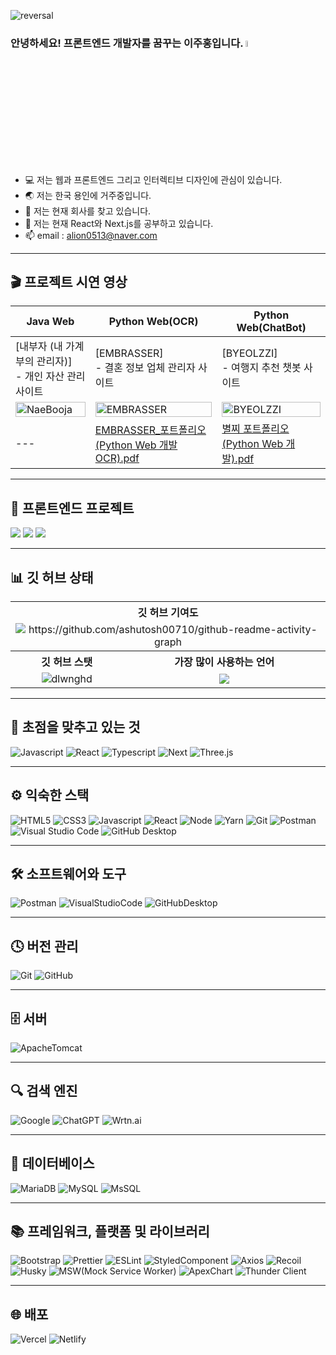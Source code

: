 ![reversal](https://capsule-render.vercel.app/api?type=wave&reversal=true&color=1A0F14&height=105&section=footer&text=%20"견뎌"&fontColor=f5ce00&fontSize=70&animation=twinkling)

### 안녕하세요! 프론트엔드 개발자를 꿈꾸는 이주홍입니다.  <a href="https://www.gautamkrishnar.com/"><img src="https://media.giphy.com/media/hvRJCLFzcasrR4ia7z/giphy.gif" width="5%"></a>

- 💻 저는 웹과 프론트엔드 그리고 인터렉티브 디자인에 관심이 있습니다.
- 🌏 저는 한국 용인에 거주중입니다.
- 🔭 저는 현재 회사를 찾고 있습니다.
- 🌱 저는 현재 React와 Next.js를 공부하고 있습니다.
- 📫 email : alion0513@naver.com

---

<h2> 🎬 프로젝트 시연 영상 </h2>

| Java Web | Python Web(OCR) | Python Web(ChatBot) |
| --- | --- | --- |
| [내부자 (내 가계부의 관리자)] <br>- 개인 자산 관리 사이트 | [EMBRASSER] <br>- 결혼 정보 업체 관리자 사이트 | [BYEOLZZI] <br>- 여행지 추천 챗봇 사이트 |
| [<img src="https://i.ytimg.com/vi/lbNyEYV8ICw/sddefault.jpg" alt="NaeBooja" width="100%">](https://www.youtube.com/watch?v=lbNyEYV8ICw) | [<img src="https://i.ytimg.com/vi/L-dOjge5jmQ/hqdefault.jpg" alt="EMBRASSER" width="100%">](https://www.youtube.com/watch?v=L-dOjge5jmQ&list=PLedGoSru794-sniV6--9gUIQuOz5EeKA9) | [<img src="https://i.ytimg.com/vi/-vqjrGk9fWk/hqdefault.jpg" alt="BYEOLZZI" width="100%">](https://www.youtube.com/watch?v=-vqjrGk9fWk&list=PLedGoSru7948D6s7qYmLzQT1uUJJTuKEA) |
| --- | [EMBRASSER_포트폴리오(Python Web 개발 OCR).pdf](https://github.com/dlwnghd/dlwnghd/files/11477338/EMBRASSER_.Python.Web.OCR.pdf) | [별찌 포트폴리오(Python Web 개발).pdf](https://github.com/dlwnghd/dlwnghd/files/11477355/Python.Web.pdf) |

---

<h2> 🎨 프론트엔드 프로젝트 </h2>

<p>
  <a href="https://github.com/FrontTeam2/React_FinalProject"><img src="https://img.shields.io/badge/Nego Market-A9BCF5?style=flat-square&logo=GitHub Sponsors&logoColor=white&link=https://github.com/FrontTeam2/React_FinalProject"/></a>
  <a href="https://github.com/dlwnghd/GitApi"><img src="https://img.shields.io/badge/Git Issue-9cf0e7?style=flat-square&logo=GitHub Sponsors&logoColor=white&link=https://github.com/dlwnghd/GitApi"/></a>
  <a href="https://github.com/FrontTeam2/React_SearchApi/tree/juhong"><img src="https://img.shields.io/badge/Search-ffbff0?style=flat-square&logo=GitHub Sponsors&logoColor=white&link=https://github.com/FrontTeam2/React_SearchApi/tree/juhong"/></a>
</p>

---

<h2>📊 깃 허브 상태 </h2>

<table style="text-align: center;" align="center" width="100%">
    <tr>
        <th colspan="2">깃 허브 기여도</th>
    </tr>
    <tr>
        <td colspan="2">
            <img src="https://github-readme-activity-graph.vercel.app/graph?username=dlwnghd&theme=nord" alt="https://github.com/ashutosh00710/github-readme-activity-graph">
        </td>
    </tr>
    <tr>
        <th>깃 허브 스탯</th>
        <th>가장 많이 사용하는 언어</th>
    </tr>
    <tr>
        <td>
            <img src="https://github-readme-stats.vercel.app/api?username=dlwnghd&show_icons=true&theme=gotham" alt="dlwnghd" colspan="1"/>
        </td>
        <td>
            <img src="https://github-readme-stats.vercel.app/api/top-langs/?username=dlwnghd&hide=java,html,tex&title_color=ffffff&text_color=c9cacc&icon_color=2bbc8a&bg_color=1d1f21&langs_count=4" colspan="1"/>
        </td>
    </tr>
</table>

---

<h2>🎯 초점을 맞추고 있는 것 </h2>

![Javascript](https://img.shields.io/badge/-JavaScript-%23F7DF1C?style=for-the-badge&logo=javascript&logoColor=000000&labelColor=%23F7DF1C&color=%23FFCE5A)
![React](https://img.shields.io/badge/React-20232a?style=for-the-badge&logo=React&logoColor=#5bccea)
![Typescript](https://img.shields.io/badge/Typescript-3178C6?style=for-the-badge&logo=Typescript&logoColor=white)
![Next](https://img.shields.io/badge/Next.js-black?style=for-the-badge&logo=next.js&logoColor=white)
![Three.js](https://img.shields.io/badge/Three.js-black?style=for-the-badge&logo=three.js&logoColor=white)

---

<h2> ⚙️ 익숙한 스택</h2>

![HTML5](https://img.shields.io/badge/-HTML5-E34F26?style=for-the-badge&logo=html5&logoColor=ffffff)
![CSS3](https://img.shields.io/badge/-CSS3-007ACC?style=for-the-badge&logo=css3)
![Javascript](https://img.shields.io/badge/-JavaScript-%23F7DF1C?style=for-the-badge&logo=javascript&logoColor=000000&labelColor=%23F7DF1C&color=%23FFCE5A)
![React](https://img.shields.io/badge/React-20232a?style=for-the-badge&logo=React&logoColor=#5bccea)
![Node](https://img.shields.io/badge/-Nodejs-43853d?style=for-the-badge&logo=Node.js&logoColor=white)
![Yarn](https://img.shields.io/badge/-Yarn-2C8EBB?style=for-the-badge&logo=yarn&logoColor=white)
![Git](https://img.shields.io/badge/-Git-F05032?style=for-the-badge&logo=git&logoColor=ffffff)
![Postman](https://img.shields.io/badge/-Postman-FF6C37?style=for-the-badge&logo=postman&logoColor=white)
![Visual Studio Code](https://img.shields.io/badge/-Visual%20Studio%20Code-0078d7?style=for-the-badge&logo=visual-studio-code&logoColor=white)
![GitHub Desktop](https://img.shields.io/badge/-GitHub%20Desktop-7d35a1?style=for-the-badge&logo=github-desktop&logoColor=white)

---

<h2> 🛠️ 소프트웨어와 도구 </h2>

![Postman](https://img.shields.io/badge/-Postman-FF6C37?style=for-the-badge&logo=postman&logoColor=white)
![VisualStudioCode](https://img.shields.io/badge/-Visual%20Studio%20Code-0078d7?style=for-the-badge&logo=visual-studio-code&logoColor=white)
![GitHubDesktop](https://img.shields.io/badge/-GitHub%20Desktop-7d35a1?style=for-the-badge&logo=github-desktop&logoColor=white)

---

<h2> 🕓 버전 관리 </h2>

![Git](https://img.shields.io/badge/-Git-F05033?style=for-the-badge&logo=git&logoColor=white)
![GitHub](https://img.shields.io/badge/github-%23121011.svg?style=for-the-badge&logo=github&logoColor=white)

---

<h2> 🗄️ 서버 </h2>

![ApacheTomcat](https://img.shields.io/badge/apache%20tomcat-%23F8DC75.svg?style=for-the-badge&logo=apache-tomcat&logoColor=black)

---

<h2> 🔍 검색 엔진 </h2>

![Google](https://img.shields.io/badge/google-4285F4?style=for-the-badge&logo=google&logoColor=white)
![ChatGPT](https://img.shields.io/badge/ChatGPT-1da484?style=for-the-badge&logo=ChatGPT&logoColor=white)
![Wrtn.ai](https://img.shields.io/badge/Wrtn.AI-5f33db?style=for-the-badge&logo=WrtnAI&logoColor=white)

---

<h2> 💾 데이터베이스 </h2>

![MariaDB](https://img.shields.io/badge/MariaDB-003545?style=for-the-badge&logo=mariadb&logoColor=white)
![MySQL](https://img.shields.io/badge/Mysql-4479A1.svg?style=for-the-badge&logo=mysql&logoColor=white)
![MsSQL](https://img.shields.io/badge/Mssql-e63831.svg?style=for-the-badge&logo=mssql&logoColor=white)

---

<h2> 📚 프레임워크, 플랫폼 및 라이브러리 </h2>

![Bootstrap](https://img.shields.io/badge/bootstrap-%23563D7C.svg?style=for-the-badge&logo=bootstrap&logoColor=white)
![Prettier](https://img.shields.io/badge/prettier-F7B93E.svg?style=for-the-badge&logo=prettier&logoColor=white)
![ESLint](https://img.shields.io/badge/eslint-4B32C3.svg?style=for-the-badge&logo=eslint&logoColor=white)
![StyledComponent](https://img.shields.io/badge/Styled%20Components-DB7093.svg?style=for-the-badge&logo=Styled%20Components&logoColor=white)
![Axios](https://img.shields.io/badge/Axios-5A29E4.svg?style=for-the-badge&logo=Axios&logoColor=white)
![Recoil](https://img.shields.io/badge/Recoil-3578E5.svg?style=for-the-badge&logo=Recoil&logoColor=white)
![Husky](https://img.shields.io/badge/husky-b26308.svg?style=for-the-badge&logo=husky&logoColor=white)
![MSW(Mock Service Worker)](https://img.shields.io/badge/msw-fd6f39.svg?style=for-the-badge&logo=msw&logoColor=white)
![ApexChart](https://img.shields.io/badge/apexchart-3699f3.svg?style=for-the-badge&logo=apexchart&logoColor=white)
![Thunder Client](https://img.shields.io/badge/thunderclient-8758af.svg?style=for-the-badge&logo=thunderclient&logoColor=white)

---

<h2> 🌐 배포 </h2>

![Vercel](https://img.shields.io/badge/Vercel-000000.svg?style=for-the-badge&logo=vercel&logoColor=white)
![Netlify](https://img.shields.io/badge/Netlify-00C7B7.svg?style=for-the-badge&logo=netlify&logoColor=white)
